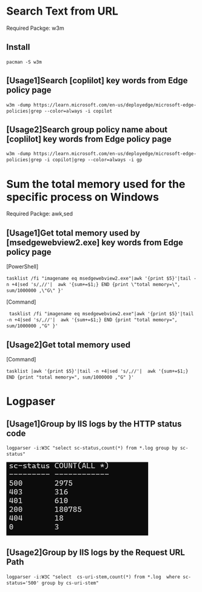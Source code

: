 # Search Text from URL
Required Packge: w3m
## Install
    pacman -S w3m

## [Usage1]Search [coplilot] key words from Edge policy page

    w3m -dump https://learn.microsoft.com/en-us/deployedge/microsoft-edge-policies|grep --color=always -i copilot
## [Usage2]Search group policy name about [coplilot] key words from Edge policy page
    w3m -dump https://learn.microsoft.com/en-us/deployedge/microsoft-edge-policies|grep -i copilot|grep --color=always -i gp

# Sum the total memory used for the specific process on Windows
Required Packge: awk,sed

## [Usage1]Get total memory used by [msedgewebview2.exe] key words from Edge policy page
[PowerShell]

    tasklist /fi "imagename eq msedgewebview2.exe"|awk '{print $5}'|tail -n +4|sed 's/,//'|  awk '{sum+=$1;} END {print \"total memory=\", sum/1000000 ,\"G\" }'

[Command]

     tasklist /fi "imagename eq msedgewebview2.exe"|awk '{print $5}'|tail -n +4|sed 's/,//'|  awk '{sum+=$1;} END {print "total memory=", sum/1000000 ,"G" }'

## [Usage2]Get total memory used 
[Command]

    tasklist |awk '{print $5}'|tail -n +4|sed 's/,//'|  awk '{sum+=$1;} END {print "total memory=", sum/1000000 ,"G" }'

# Logpaser

## [Usage1]Group by IIS logs by the HTTP status code
    logparser -i:W3C "select sc-status,count(*) from *.log group by sc-status"

![alt text](Images/image.png)

## [Usage2]Group by IIS logs by the Request URL Path
    logparser -i:W3C "select  cs-uri-stem,count(*) from *.log  where sc-status='500' group by cs-uri-stem"